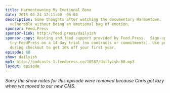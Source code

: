 ```yaml
---
title: Harmontowning My Emotional Bone
date: 2015-03-24 12:11:00 -06:00
description: Some thoughts after watching the documentary Harmontown.  Being emotionally
  vulnerable without being an emotional bag of emotion.
sponsor: Feed.Press
sponsor-link: http://feed.press/dailyish
sponsor-copy: Hosting and feed support provided by Feed.Press.  Sign-up today and
  try FeedPress on a 14 day trial (no contracts or commitments). Use promo code "dailyish"
  during checkout to get 10% off your first year.
episode: 80
show: dailyish
mp3: http://podcasts-1.feedpress.co/10587/dailyish-80.mp3
layout: episode
---
```


<em>Sorry the show notes for this episode were removed because Chris got lazy when we moved to our new CMS</em>.
